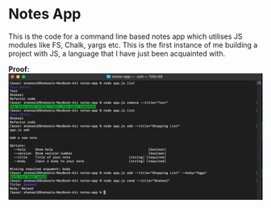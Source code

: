 # Notes App

This is the code for a command line based notes app which utilises JS modules like FS, Chalk, yargs etc. This is the first instance of me building a project with JS, a language that I have just been acquainted with.

<b>Proof:</b>
<img src="https://github.com/shakeelmajeed-work/Side-Projects/blob/main/notes-app/Screenshot%202021-07-23%20at%2015.25.40.png"></img>
